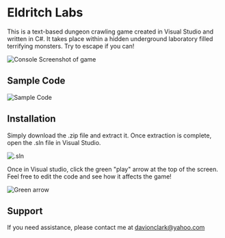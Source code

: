 # Eldritch Labs

This is a text-based dungeon crawling game created in Visual Studio and written in C#. It takes place within a hidden underground laboratory filled terrifying monsters. Try to escape if you can!

![Console Screenshot of game](https://i.imgur.com/1XP7Mud.png)


## Sample Code

![Sample Code](https://i.imgur.com/kI31ipK.png)


## Installation

Simply download the .zip file and extract it. Once extraction is complete, open the .sln file in Visual Studio.

![.sln](https://i.imgur.com/NEHXY5s.png)

Once in Visual studio, click the green "play" arrow at the top of the screen. Feel free to edit the code and see how it affects the game!

![Green arrow](https://i.imgur.com/bXbkeog.png)

## Support

If you need assistance, please contact me at davionclark@yahoo.com
